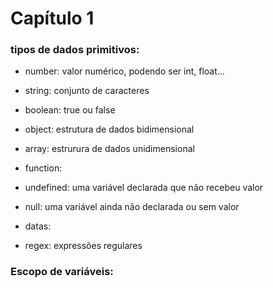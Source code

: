 # Capítulo 1



### tipos de dados primitivos:

- number: valor numérico, podendo ser int, float...

- string: conjunto de caracteres

- boolean: true ou false

- object: estrutura de dados bidimensional 

- array: estrurura de dados unidimensional 

- function: 

- undefined: uma variável declarada que não recebeu valor

- null: uma variável ainda não declarada ou sem valor

- datas: 

- regex: expressões regulares



### Escopo de variáveis:






